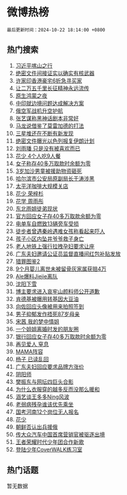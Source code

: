 # 微博热榜

`最后更新时间：2024-10-22 18:14:00 +0800`

## 热门搜索

1. [习近平喀山之行](https://m.weibo.cn/search?containerid=100103type%3D1%26t%3D10%26q%3D%23%E4%B9%A0%E8%BF%91%E5%B9%B3%E5%96%80%E5%B1%B1%E4%B9%8B%E8%A1%8C%23&stream_entry_id=51&isnewpage=1&extparam=seat%3D1%26filter_type%3Drealtimehot%26stream_entry_id%3D51%26c_type%3D51%26dgr%3D0%26pos%3D0%26q%3D%2523%25E4%25B9%25A0%25E8%25BF%2591%25E5%25B9%25B3%25E5%2596%2580%25E5%25B1%25B1%25E4%25B9%258B%25E8%25A1%258C%2523%26cate%3D10103%26display_time%3D1729592039%26pre_seqid%3D17295920390520264349151)
1. [绝密文件间接证实以确实有核武器](https://m.weibo.cn/search?containerid=100103type%3D1%26t%3D10%26q%3D%23%E7%BB%9D%E5%AF%86%E6%96%87%E4%BB%B6%E9%97%B4%E6%8E%A5%E8%AF%81%E5%AE%9E%E4%BB%A5%E7%A1%AE%E5%AE%9E%E6%9C%89%E6%A0%B8%E6%AD%A6%E5%99%A8%23&stream_entry_id=31&isnewpage=1&extparam=seat%3D1%26stream_entry_id%3D31%26q%3D%2523%25E7%25BB%259D%25E5%25AF%2586%25E6%2596%2587%25E4%25BB%25B6%25E9%2597%25B4%25E6%258E%25A5%25E8%25AF%2581%25E5%25AE%259E%25E4%25BB%25A5%25E7%25A1%25AE%25E5%25AE%259E%25E6%259C%2589%25E6%25A0%25B8%25E6%25AD%25A6%25E5%2599%25A8%2523%26dgr%3D0%26filter_type%3Drealtimehot%26band_rank%3D1%26c_type%3D31%26pos%3D0%26flag%3D2%26cate%3D5001%26lcate%3D5001%26realpos%3D1%26display_time%3D1729592039%26pre_seqid%3D17295920390520264349151)
1. [许家印香港豪宅6折急寻买家](https://m.weibo.cn/search?containerid=100103type%3D1%26t%3D10%26q%3D%23%E8%AE%B8%E5%AE%B6%E5%8D%B0%E9%A6%99%E6%B8%AF%E8%B1%AA%E5%AE%856%E6%8A%98%E6%80%A5%E5%AF%BB%E4%B9%B0%E5%AE%B6%23&stream_entry_id=31&isnewpage=1&extparam=seat%3D1%26stream_entry_id%3D31%26q%3D%2523%25E8%25AE%25B8%25E5%25AE%25B6%25E5%258D%25B0%25E9%25A6%2599%25E6%25B8%25AF%25E8%25B1%25AA%25E5%25AE%25856%25E6%258A%2598%25E6%2580%25A5%25E5%25AF%25BB%25E4%25B9%25B0%25E5%25AE%25B6%2523%26dgr%3D0%26filter_type%3Drealtimehot%26band_rank%3D2%26c_type%3D31%26pos%3D1%26flag%3D1%26cate%3D5001%26lcate%3D5001%26realpos%3D2%26display_time%3D1729592039%26pre_seqid%3D17295920390520264349151)
1. [让二万五千里长征精神永远流传](https://m.weibo.cn/search?containerid=100103type%3D1%26t%3D10%26q%3D%23%E8%AE%A9%E4%BA%8C%E4%B8%87%E4%BA%94%E5%8D%83%E9%87%8C%E9%95%BF%E5%BE%81%E7%B2%BE%E7%A5%9E%E6%B0%B8%E8%BF%9C%E6%B5%81%E4%BC%A0%23&stream_entry_id=31&isnewpage=1&extparam=seat%3D1%26stream_entry_id%3D31%26q%3D%2523%25E8%25AE%25A9%25E4%25BA%258C%25E4%25B8%2587%25E4%25BA%2594%25E5%258D%2583%25E9%2587%258C%25E9%2595%25BF%25E5%25BE%2581%25E7%25B2%25BE%25E7%25A5%259E%25E6%25B0%25B8%25E8%25BF%259C%25E6%25B5%2581%25E4%25BC%25A0%2523%26dgr%3D0%26filter_type%3Drealtimehot%26band_rank%3D3%26c_type%3D31%26pos%3D2%26flag%3D0%26cate%3D5001%26lcate%3D5001%26realpos%3D3%26display_time%3D1729592039%26pre_seqid%3D17295920390520264349151)
1. [原生鸿蒙之夜](https://m.weibo.cn/search?containerid=100103type%3D1%26t%3D10%26q%3D%23%E5%8E%9F%E7%94%9F%E9%B8%BF%E8%92%99%E4%B9%8B%E5%A4%9C%23&stream_entry_id=31&isnewpage=1&extparam=seat%3D1%26topic_ad%3D1%26q%3D%2523%25E5%258E%259F%25E7%2594%259F%25E9%25B8%25BF%25E8%2592%2599%25E4%25B9%258B%25E5%25A4%259C%2523%26dgr%3D0%26is_ad_pos%3D1%26filter_type%3Drealtimehot%26lcate%3D5001%26c_type%3D31%26stream_entry_id%3D31%26cate%3D5001%26pos%3D3%26band_rank%3D4%26adid%3D259900%26display_time%3D1729592039%26pre_seqid%3D17295920390520264349151)
1. [中印就边境问题达成解决方案](https://m.weibo.cn/search?containerid=100103type%3D1%26t%3D10%26q%3D%23%E4%B8%AD%E5%8D%B0%E5%B0%B1%E8%BE%B9%E5%A2%83%E9%97%AE%E9%A2%98%E8%BE%BE%E6%88%90%E8%A7%A3%E5%86%B3%E6%96%B9%E6%A1%88%23&stream_entry_id=31&isnewpage=1&extparam=seat%3D1%26stream_entry_id%3D31%26q%3D%2523%25E4%25B8%25AD%25E5%258D%25B0%25E5%25B0%25B1%25E8%25BE%25B9%25E5%25A2%2583%25E9%2597%25AE%25E9%25A2%2598%25E8%25BE%25BE%25E6%2588%2590%25E8%25A7%25A3%25E5%2586%25B3%25E6%2596%25B9%25E6%25A1%2588%2523%26dgr%3D0%26filter_type%3Drealtimehot%26band_rank%3D4%26c_type%3D31%26pos%3D4%26flag%3D0%26cate%3D5001%26lcate%3D5001%26realpos%3D4%26display_time%3D1729592039%26pre_seqid%3D17295920390520264349151)
1. [俄空军战机升空护航](https://m.weibo.cn/search?containerid=100103type%3D1%26t%3D10%26q%3D%23%E4%BF%84%E7%A9%BA%E5%86%9B%E6%88%98%E6%9C%BA%E5%8D%87%E7%A9%BA%E6%8A%A4%E8%88%AA%23&stream_entry_id=31&isnewpage=1&extparam=seat%3D1%26stream_entry_id%3D31%26q%3D%2523%25E4%25BF%2584%25E7%25A9%25BA%25E5%2586%259B%25E6%2588%2598%25E6%259C%25BA%25E5%258D%2587%25E7%25A9%25BA%25E6%258A%25A4%25E8%2588%25AA%2523%26dgr%3D0%26filter_type%3Drealtimehot%26band_rank%3D5%26c_type%3D31%26pos%3D5%26flag%3D1%26cate%3D5001%26lcate%3D5001%26realpos%3D5%26display_time%3D1729592039%26pre_seqid%3D17295920390520264349151)
1. [张艺谋称黑神话剧本非常好](https://m.weibo.cn/search?containerid=100103type%3D1%26t%3D10%26q%3D%23%E5%BC%A0%E8%89%BA%E8%B0%8B%E7%A7%B0%E9%BB%91%E7%A5%9E%E8%AF%9D%E5%89%A7%E6%9C%AC%E9%9D%9E%E5%B8%B8%E5%A5%BD%23&stream_entry_id=31&isnewpage=1&extparam=seat%3D1%26stream_entry_id%3D31%26q%3D%2523%25E5%25BC%25A0%25E8%2589%25BA%25E8%25B0%258B%25E7%25A7%25B0%25E9%25BB%2591%25E7%25A5%259E%25E8%25AF%259D%25E5%2589%25A7%25E6%259C%25AC%25E9%259D%259E%25E5%25B8%25B8%25E5%25A5%25BD%2523%26dgr%3D0%26filter_type%3Drealtimehot%26band_rank%3D6%26c_type%3D31%26pos%3D6%26flag%3D1%26cate%3D5001%26lcate%3D5001%26realpos%3D6%26display_time%3D1729592039%26pre_seqid%3D17295920390520264349151)
1. [马龙说借鉴了莫雷加德的打法](https://m.weibo.cn/search?containerid=100103type%3D1%26t%3D10%26q%3D%23%E9%A9%AC%E9%BE%99%E8%AF%B4%E5%80%9F%E9%89%B4%E4%BA%86%E8%8E%AB%E9%9B%B7%E5%8A%A0%E5%BE%B7%E7%9A%84%E6%89%93%E6%B3%95%23&stream_entry_id=31&isnewpage=1&extparam=seat%3D1%26stream_entry_id%3D31%26q%3D%2523%25E9%25A9%25AC%25E9%25BE%2599%25E8%25AF%25B4%25E5%2580%259F%25E9%2589%25B4%25E4%25BA%2586%25E8%258E%25AB%25E9%259B%25B7%25E5%258A%25A0%25E5%25BE%25B7%25E7%259A%2584%25E6%2589%2593%25E6%25B3%2595%2523%26dgr%3D0%26filter_type%3Drealtimehot%26band_rank%3D7%26c_type%3D31%26pos%3D7%26flag%3D1%26cate%3D5001%26lcate%3D5001%26realpos%3D7%26display_time%3D1729592039%26pre_seqid%3D17295920390520264349151)
1. [三星堆还在不断有新发现](https://m.weibo.cn/search?containerid=100103type%3D1%26t%3D10%26q%3D%23%E4%B8%89%E6%98%9F%E5%A0%86%E8%BF%98%E5%9C%A8%E4%B8%8D%E6%96%AD%E6%9C%89%E6%96%B0%E5%8F%91%E7%8E%B0%23&stream_entry_id=31&isnewpage=1&extparam=seat%3D1%26stream_entry_id%3D31%26q%3D%2523%25E4%25B8%2589%25E6%2598%259F%25E5%25A0%2586%25E8%25BF%2598%25E5%259C%25A8%25E4%25B8%258D%25E6%2596%25AD%25E6%259C%2589%25E6%2596%25B0%25E5%258F%2591%25E7%258E%25B0%2523%26dgr%3D0%26filter_type%3Drealtimehot%26band_rank%3D8%26c_type%3D31%26pos%3D8%26flag%3D0%26cate%3D5001%26lcate%3D5001%26realpos%3D8%26display_time%3D1729592039%26pre_seqid%3D17295920390520264349151)
1. [绝密文件曝光以色列报复伊朗计划](https://m.weibo.cn/search?containerid=100103type%3D1%26t%3D10%26q%3D%23%E7%BB%9D%E5%AF%86%E6%96%87%E4%BB%B6%E6%9B%9D%E5%85%89%E4%BB%A5%E8%89%B2%E5%88%97%E6%8A%A5%E5%A4%8D%E4%BC%8A%E6%9C%97%E8%AE%A1%E5%88%92%23&stream_entry_id=31&isnewpage=1&extparam=seat%3D1%26stream_entry_id%3D31%26q%3D%2523%25E7%25BB%259D%25E5%25AF%2586%25E6%2596%2587%25E4%25BB%25B6%25E6%259B%259D%25E5%2585%2589%25E4%25BB%25A5%25E8%2589%25B2%25E5%2588%2597%25E6%258A%25A5%25E5%25A4%258D%25E4%25BC%258A%25E6%259C%2597%25E8%25AE%25A1%25E5%2588%2592%2523%26dgr%3D0%26filter_type%3Drealtimehot%26band_rank%3D9%26c_type%3D31%26pos%3D9%26flag%3D1%26cate%3D5001%26lcate%3D5001%26realpos%3D9%26display_time%3D1729592039%26pre_seqid%3D17295920390520264349151)
1. [刘雨璠 只是没有被喜欢而已](https://m.weibo.cn/search?containerid=100103type%3D1%26t%3D10%26q%3D%E5%88%98%E9%9B%A8%E7%92%A0+%E5%8F%AA%E6%98%AF%E6%B2%A1%E6%9C%89%E8%A2%AB%E5%96%9C%E6%AC%A2%E8%80%8C%E5%B7%B2&stream_entry_id=31&isnewpage=1&extparam=seat%3D1%26stream_entry_id%3D31%26q%3D%25E5%2588%2598%25E9%259B%25A8%25E7%2592%25A0%2520%25E5%258F%25AA%25E6%2598%25AF%25E6%25B2%25A1%25E6%259C%2589%25E8%25A2%25AB%25E5%2596%259C%25E6%25AC%25A2%25E8%2580%258C%25E5%25B7%25B2%26dgr%3D0%26filter_type%3Drealtimehot%26band_rank%3D10%26c_type%3D31%26pos%3D10%26flag%3D0%26cate%3D5001%26lcate%3D5001%26realpos%3D10%26display_time%3D1729592039%26pre_seqid%3D17295920390520264349151)
1. [花少 4个人吃9人餐](https://m.weibo.cn/search?containerid=100103type%3D1%26t%3D10%26q%3D%E8%8A%B1%E5%B0%91+4%E4%B8%AA%E4%BA%BA%E5%90%839%E4%BA%BA%E9%A4%90&stream_entry_id=31&isnewpage=1&extparam=seat%3D1%26stream_entry_id%3D31%26q%3D%25E8%258A%25B1%25E5%25B0%2591%25204%25E4%25B8%25AA%25E4%25BA%25BA%25E5%2590%25839%25E4%25BA%25BA%25E9%25A4%2590%26dgr%3D0%26filter_type%3Drealtimehot%26band_rank%3D11%26c_type%3D31%26pos%3D11%26flag%3D1%26cate%3D5001%26lcate%3D5001%26realpos%3D11%26display_time%3D1729592039%26pre_seqid%3D17295920390520264349151)
1. [女子称存40多万取款时余额为零](https://m.weibo.cn/search?containerid=100103type%3D1%26t%3D10%26q%3D%23%E5%A5%B3%E5%AD%90%E7%A7%B0%E5%AD%9840%E5%A4%9A%E4%B8%87%E5%8F%96%E6%AC%BE%E6%97%B6%E4%BD%99%E9%A2%9D%E4%B8%BA%E9%9B%B6%23&stream_entry_id=31&isnewpage=1&extparam=seat%3D1%26stream_entry_id%3D31%26q%3D%2523%25E5%25A5%25B3%25E5%25AD%2590%25E7%25A7%25B0%25E5%25AD%259840%25E5%25A4%259A%25E4%25B8%2587%25E5%258F%2596%25E6%25AC%25BE%25E6%2597%25B6%25E4%25BD%2599%25E9%25A2%259D%25E4%25B8%25BA%25E9%259B%25B6%2523%26dgr%3D0%26filter_type%3Drealtimehot%26band_rank%3D12%26c_type%3D31%26pos%3D12%26flag%3D2%26cate%3D5001%26lcate%3D5001%26realpos%3D12%26display_time%3D1729592039%26pre_seqid%3D17295920390520264349151)
1. [3岁加沙男童被援助物资砸死](https://m.weibo.cn/search?containerid=100103type%3D1%26t%3D10%26q%3D%233%E5%B2%81%E5%8A%A0%E6%B2%99%E7%94%B7%E7%AB%A5%E8%A2%AB%E6%8F%B4%E5%8A%A9%E7%89%A9%E8%B5%84%E7%A0%B8%E6%AD%BB%23&stream_entry_id=31&isnewpage=1&extparam=seat%3D1%26stream_entry_id%3D31%26q%3D%25233%25E5%25B2%2581%25E5%258A%25A0%25E6%25B2%2599%25E7%2594%25B7%25E7%25AB%25A5%25E8%25A2%25AB%25E6%258F%25B4%25E5%258A%25A9%25E7%2589%25A9%25E8%25B5%2584%25E7%25A0%25B8%25E6%25AD%25BB%2523%26dgr%3D0%26filter_type%3Drealtimehot%26band_rank%3D13%26c_type%3D31%26pos%3D13%26flag%3D1%26cate%3D5001%26lcate%3D5001%26realpos%3D13%26display_time%3D1729592039%26pre_seqid%3D17295920390520264349151)
1. [哈尔滨市公安局原副局长于涛涉黑](https://m.weibo.cn/search?containerid=100103type%3D1%26t%3D10%26q%3D%23%E5%93%88%E5%B0%94%E6%BB%A8%E5%B8%82%E5%85%AC%E5%AE%89%E5%B1%80%E5%8E%9F%E5%89%AF%E5%B1%80%E9%95%BF%E4%BA%8E%E6%B6%9B%E6%B6%89%E9%BB%91%23&stream_entry_id=31&isnewpage=1&extparam=seat%3D1%26stream_entry_id%3D31%26q%3D%2523%25E5%2593%2588%25E5%25B0%2594%25E6%25BB%25A8%25E5%25B8%2582%25E5%2585%25AC%25E5%25AE%2589%25E5%25B1%2580%25E5%258E%259F%25E5%2589%25AF%25E5%25B1%2580%25E9%2595%25BF%25E4%25BA%258E%25E6%25B6%259B%25E6%25B6%2589%25E9%25BB%2591%2523%26dgr%3D0%26filter_type%3Drealtimehot%26band_rank%3D14%26c_type%3D31%26pos%3D14%26flag%3D1%26cate%3D5001%26lcate%3D5001%26realpos%3D14%26display_time%3D1729592039%26pre_seqid%3D17295920390520264349151)
1. [太平洋咖啡大规模关店](https://m.weibo.cn/search?containerid=100103type%3D1%26t%3D10%26q%3D%23%E5%A4%AA%E5%B9%B3%E6%B4%8B%E5%92%96%E5%95%A1%E5%A4%A7%E8%A7%84%E6%A8%A1%E5%85%B3%E5%BA%97%23&stream_entry_id=31&isnewpage=1&extparam=seat%3D1%26stream_entry_id%3D31%26q%3D%2523%25E5%25A4%25AA%25E5%25B9%25B3%25E6%25B4%258B%25E5%2592%2596%25E5%2595%25A1%25E5%25A4%25A7%25E8%25A7%2584%25E6%25A8%25A1%25E5%2585%25B3%25E5%25BA%2597%2523%26dgr%3D0%26filter_type%3Drealtimehot%26band_rank%3D15%26c_type%3D31%26pos%3D15%26flag%3D1%26cate%3D5001%26lcate%3D5001%26realpos%3D15%26display_time%3D1729592039%26pre_seqid%3D17295920390520264349151)
1. [花少 荣梓杉](https://m.weibo.cn/search?containerid=100103type%3D1%26t%3D10%26q%3D%E8%8A%B1%E5%B0%91+%E8%8D%A3%E6%A2%93%E6%9D%89&stream_entry_id=31&isnewpage=1&extparam=seat%3D1%26stream_entry_id%3D31%26q%3D%25E8%258A%25B1%25E5%25B0%2591%2520%25E8%258D%25A3%25E6%25A2%2593%25E6%259D%2589%26dgr%3D0%26filter_type%3Drealtimehot%26band_rank%3D16%26c_type%3D31%26pos%3D16%26flag%3D1%26cate%3D5001%26lcate%3D5001%26realpos%3D16%26display_time%3D1729592039%26pre_seqid%3D17295920390520264349151)
1. [花学 周雨彤](https://m.weibo.cn/search?containerid=100103type%3D1%26t%3D10%26q%3D%E8%8A%B1%E5%AD%A6+%E5%91%A8%E9%9B%A8%E5%BD%A4&stream_entry_id=31&isnewpage=1&extparam=seat%3D1%26stream_entry_id%3D31%26q%3D%25E8%258A%25B1%25E5%25AD%25A6%2520%25E5%2591%25A8%25E9%259B%25A8%25E5%25BD%25A4%26dgr%3D0%26filter_type%3Drealtimehot%26band_rank%3D17%26c_type%3D31%26pos%3D17%26flag%3D2%26cate%3D5001%26lcate%3D5001%26realpos%3D17%26display_time%3D1729592039%26pre_seqid%3D17295920390520264349151)
1. [东北雨姐徒弟现状](https://m.weibo.cn/search?containerid=100103type%3D1%26t%3D10%26q%3D%23%E4%B8%9C%E5%8C%97%E9%9B%A8%E5%A7%90%E5%BE%92%E5%BC%9F%E7%8E%B0%E7%8A%B6%23&stream_entry_id=31&isnewpage=1&extparam=seat%3D1%26stream_entry_id%3D31%26q%3D%2523%25E4%25B8%259C%25E5%258C%2597%25E9%259B%25A8%25E5%25A7%2590%25E5%25BE%2592%25E5%25BC%259F%25E7%258E%25B0%25E7%258A%25B6%2523%26dgr%3D0%26filter_type%3Drealtimehot%26band_rank%3D18%26c_type%3D31%26pos%3D18%26flag%3D1%26cate%3D5001%26lcate%3D5001%26realpos%3D18%26display_time%3D1729592039%26pre_seqid%3D17295920390520264349151)
1. [官方回应女子存40多万取款余额为零](https://m.weibo.cn/search?containerid=100103type%3D1%26t%3D10%26q%3D%23%E5%AE%98%E6%96%B9%E5%9B%9E%E5%BA%94%E5%A5%B3%E5%AD%90%E5%AD%9840%E5%A4%9A%E4%B8%87%E5%8F%96%E6%AC%BE%E4%BD%99%E9%A2%9D%E4%B8%BA%E9%9B%B6%23&stream_entry_id=31&isnewpage=1&extparam=seat%3D1%26stream_entry_id%3D31%26q%3D%2523%25E5%25AE%2598%25E6%2596%25B9%25E5%259B%259E%25E5%25BA%2594%25E5%25A5%25B3%25E5%25AD%2590%25E5%25AD%259840%25E5%25A4%259A%25E4%25B8%2587%25E5%258F%2596%25E6%25AC%25BE%25E4%25BD%2599%25E9%25A2%259D%25E4%25B8%25BA%25E9%259B%25B6%2523%26dgr%3D0%26filter_type%3Drealtimehot%26band_rank%3D19%26c_type%3D31%26pos%3D19%26flag%3D1%26cate%3D5001%26lcate%3D5001%26realpos%3D19%26display_time%3D1729592039%26pre_seqid%3D17295920390520264349151)
1. [电单车自燃致13辆旁车受损](https://m.weibo.cn/search?containerid=100103type%3D1%26t%3D10%26q%3D%23%E7%94%B5%E5%8D%95%E8%BD%A6%E8%87%AA%E7%87%83%E8%87%B413%E8%BE%86%E6%97%81%E8%BD%A6%E5%8F%97%E6%8D%9F%23&stream_entry_id=31&isnewpage=1&extparam=seat%3D1%26stream_entry_id%3D31%26q%3D%2523%25E7%2594%25B5%25E5%258D%2595%25E8%25BD%25A6%25E8%2587%25AA%25E7%2587%2583%25E8%2587%25B413%25E8%25BE%2586%25E6%2597%2581%25E8%25BD%25A6%25E5%258F%2597%25E6%258D%259F%2523%26dgr%3D0%26filter_type%3Drealtimehot%26band_rank%3D20%26c_type%3D31%26pos%3D20%26flag%3D1%26cate%3D5001%26lcate%3D5001%26realpos%3D20%26display_time%3D1729592039%26pre_seqid%3D17295920390520264349151)
1. [徒步者曾遇秦岭遇难女孩称看起来吓人](https://m.weibo.cn/search?containerid=100103type%3D1%26t%3D10%26q%3D%23%E5%BE%92%E6%AD%A5%E8%80%85%E6%9B%BE%E9%81%87%E7%A7%A6%E5%B2%AD%E9%81%87%E9%9A%BE%E5%A5%B3%E5%AD%A9%E7%A7%B0%E7%9C%8B%E8%B5%B7%E6%9D%A5%E5%90%93%E4%BA%BA%23&stream_entry_id=31&isnewpage=1&extparam=seat%3D1%26stream_entry_id%3D31%26q%3D%2523%25E5%25BE%2592%25E6%25AD%25A5%25E8%2580%2585%25E6%259B%25BE%25E9%2581%2587%25E7%25A7%25A6%25E5%25B2%25AD%25E9%2581%2587%25E9%259A%25BE%25E5%25A5%25B3%25E5%25AD%25A9%25E7%25A7%25B0%25E7%259C%258B%25E8%25B5%25B7%25E6%259D%25A5%25E5%2590%2593%25E4%25BA%25BA%2523%26dgr%3D0%26filter_type%3Drealtimehot%26band_rank%3D21%26c_type%3D31%26pos%3D21%26flag%3D0%26cate%3D5001%26lcate%3D5001%26realpos%3D21%26display_time%3D1729592039%26pre_seqid%3D17295920390520264349151)
1. [孩子小区内坠井爷爷救子身亡](https://m.weibo.cn/search?containerid=100103type%3D1%26t%3D10%26q%3D%23%E5%AD%A9%E5%AD%90%E5%B0%8F%E5%8C%BA%E5%86%85%E5%9D%A0%E4%BA%95%E7%88%B7%E7%88%B7%E6%95%91%E5%AD%90%E8%BA%AB%E4%BA%A1%23&stream_entry_id=31&isnewpage=1&extparam=seat%3D1%26stream_entry_id%3D31%26q%3D%2523%25E5%25AD%25A9%25E5%25AD%2590%25E5%25B0%258F%25E5%258C%25BA%25E5%2586%2585%25E5%259D%25A0%25E4%25BA%2595%25E7%2588%25B7%25E7%2588%25B7%25E6%2595%2591%25E5%25AD%2590%25E8%25BA%25AB%25E4%25BA%25A1%2523%26dgr%3D0%26filter_type%3Drealtimehot%26band_rank%3D22%26c_type%3D31%26pos%3D22%26flag%3D1%26cate%3D5001%26lcate%3D5001%26realpos%3D22%26display_time%3D1729592039%26pre_seqid%3D17295920390520264349151)
1. [老人地铁上强行拉拽孕妇要求让座](https://m.weibo.cn/search?containerid=100103type%3D1%26t%3D10%26q%3D%23%E8%80%81%E4%BA%BA%E5%9C%B0%E9%93%81%E4%B8%8A%E5%BC%BA%E8%A1%8C%E6%8B%89%E6%8B%BD%E5%AD%95%E5%A6%87%E8%A6%81%E6%B1%82%E8%AE%A9%E5%BA%A7%23&stream_entry_id=31&isnewpage=1&extparam=seat%3D1%26stream_entry_id%3D31%26q%3D%2523%25E8%2580%2581%25E4%25BA%25BA%25E5%259C%25B0%25E9%2593%2581%25E4%25B8%258A%25E5%25BC%25BA%25E8%25A1%258C%25E6%258B%2589%25E6%258B%25BD%25E5%25AD%2595%25E5%25A6%2587%25E8%25A6%2581%25E6%25B1%2582%25E8%25AE%25A9%25E5%25BA%25A7%2523%26dgr%3D0%26filter_type%3Drealtimehot%26band_rank%3D23%26c_type%3D31%26pos%3D23%26flag%3D0%26cate%3D5001%26lcate%3D5001%26realpos%3D23%26display_time%3D1729592039%26pre_seqid%3D17295920390520264349151)
1. [广东夫妇邀请公证员监督直播间红包补贴发放](https://m.weibo.cn/search?containerid=100103type%3D1%26t%3D10%26q%3D%23%E5%B9%BF%E4%B8%9C%E5%A4%AB%E5%A6%87%E9%82%80%E8%AF%B7%E5%85%AC%E8%AF%81%E5%91%98%E7%9B%91%E7%9D%A3%E7%9B%B4%E6%92%AD%E9%97%B4%E7%BA%A2%E5%8C%85%E8%A1%A5%E8%B4%B4%E5%8F%91%E6%94%BE%23&stream_entry_id=31&isnewpage=1&extparam=seat%3D1%26stream_entry_id%3D31%26q%3D%2523%25E5%25B9%25BF%25E4%25B8%259C%25E5%25A4%25AB%25E5%25A6%2587%25E9%2582%2580%25E8%25AF%25B7%25E5%2585%25AC%25E8%25AF%2581%25E5%2591%2598%25E7%259B%2591%25E7%259D%25A3%25E7%259B%25B4%25E6%2592%25AD%25E9%2597%25B4%25E7%25BA%25A2%25E5%258C%2585%25E8%25A1%25A5%25E8%25B4%25B4%25E5%258F%2591%25E6%2594%25BE%2523%26dgr%3D0%26filter_type%3Drealtimehot%26band_rank%3D24%26c_type%3D31%26pos%3D24%26flag%3D1%26cate%3D5001%26lcate%3D5001%26realpos%3D24%26display_time%3D1729592039%26pre_seqid%3D17295920390520264349151)
1. [猎罪图鉴2](https://m.weibo.cn/search?containerid=100103type%3D1%26t%3D10%26q%3D%E7%8C%8E%E7%BD%AA%E5%9B%BE%E9%89%B42&stream_entry_id=31&isnewpage=1&extparam=seat%3D1%26stream_entry_id%3D31%26q%3D%25E7%258C%258E%25E7%25BD%25AA%25E5%259B%25BE%25E9%2589%25B42%26dgr%3D0%26filter_type%3Drealtimehot%26band_rank%3D25%26c_type%3D31%26pos%3D25%26flag%3D1%26cate%3D5001%26lcate%3D5001%26realpos%3D25%26display_time%3D1729592039%26pre_seqid%3D17295920390520264349151)
1. [9个月婴儿离世未被留骨灰家属获赔4万](https://m.weibo.cn/search?containerid=100103type%3D1%26t%3D10%26q%3D%239%E4%B8%AA%E6%9C%88%E5%A9%B4%E5%84%BF%E7%A6%BB%E4%B8%96%E6%9C%AA%E8%A2%AB%E7%95%99%E9%AA%A8%E7%81%B0%E5%AE%B6%E5%B1%9E%E8%8E%B7%E8%B5%944%E4%B8%87%23&stream_entry_id=31&isnewpage=1&extparam=seat%3D1%26stream_entry_id%3D31%26q%3D%25239%25E4%25B8%25AA%25E6%259C%2588%25E5%25A9%25B4%25E5%2584%25BF%25E7%25A6%25BB%25E4%25B8%2596%25E6%259C%25AA%25E8%25A2%25AB%25E7%2595%2599%25E9%25AA%25A8%25E7%2581%25B0%25E5%25AE%25B6%25E5%25B1%259E%25E8%258E%25B7%25E8%25B5%25944%25E4%25B8%2587%2523%26dgr%3D0%26filter_type%3Drealtimehot%26band_rank%3D26%26c_type%3D31%26pos%3D26%26flag%3D0%26cate%3D5001%26lcate%3D5001%26realpos%3D26%26display_time%3D1729592039%26pre_seqid%3D17295920390520264349151)
1. [Ale爆料Jiejie离队](https://m.weibo.cn/search?containerid=100103type%3D1%26t%3D10%26q%3D%23Ale%E7%88%86%E6%96%99Jiejie%E7%A6%BB%E9%98%9F%23&stream_entry_id=31&isnewpage=1&extparam=seat%3D1%26stream_entry_id%3D31%26q%3D%2523Ale%25E7%2588%2586%25E6%2596%2599Jiejie%25E7%25A6%25BB%25E9%2598%259F%2523%26dgr%3D0%26filter_type%3Drealtimehot%26band_rank%3D27%26c_type%3D31%26pos%3D27%26flag%3D1%26cate%3D5001%26lcate%3D5001%26realpos%3D27%26display_time%3D1729592039%26pre_seqid%3D17295920390520264349151)
1. [沈阳下雪](https://m.weibo.cn/search?containerid=100103type%3D1%26t%3D10%26q%3D%E6%B2%88%E9%98%B3%E4%B8%8B%E9%9B%AA&stream_entry_id=31&isnewpage=1&extparam=seat%3D1%26stream_entry_id%3D31%26q%3D%25E6%25B2%2588%25E9%2598%25B3%25E4%25B8%258B%25E9%259B%25AA%26dgr%3D0%26filter_type%3Drealtimehot%26band_rank%3D28%26c_type%3D31%26pos%3D28%26flag%3D1%26cate%3D5001%26lcate%3D5001%26realpos%3D28%26display_time%3D1729592039%26pre_seqid%3D17295920390520264349151)
1. [博主要求进入哀牢山颜料师公开道歉](https://m.weibo.cn/search?containerid=100103type%3D1%26t%3D10%26q%3D%23%E5%8D%9A%E4%B8%BB%E8%A6%81%E6%B1%82%E8%BF%9B%E5%85%A5%E5%93%80%E7%89%A2%E5%B1%B1%E9%A2%9C%E6%96%99%E5%B8%88%E5%85%AC%E5%BC%80%E9%81%93%E6%AD%89%23&stream_entry_id=31&isnewpage=1&extparam=seat%3D1%26stream_entry_id%3D31%26q%3D%2523%25E5%258D%259A%25E4%25B8%25BB%25E8%25A6%2581%25E6%25B1%2582%25E8%25BF%259B%25E5%2585%25A5%25E5%2593%2580%25E7%2589%25A2%25E5%25B1%25B1%25E9%25A2%259C%25E6%2596%2599%25E5%25B8%2588%25E5%2585%25AC%25E5%25BC%2580%25E9%2581%2593%25E6%25AD%2589%2523%26dgr%3D0%26filter_type%3Drealtimehot%26band_rank%3D29%26c_type%3D31%26pos%3D29%26flag%3D1%26cate%3D5001%26lcate%3D5001%26realpos%3D29%26display_time%3D1729592039%26pre_seqid%3D17295920390520264349151)
1. [肯德基被曝用转基因大豆油](https://m.weibo.cn/search?containerid=100103type%3D1%26t%3D10%26q%3D%23%E8%82%AF%E5%BE%B7%E5%9F%BA%E8%A2%AB%E6%9B%9D%E7%94%A8%E8%BD%AC%E5%9F%BA%E5%9B%A0%E5%A4%A7%E8%B1%86%E6%B2%B9%23&stream_entry_id=31&isnewpage=1&extparam=seat%3D1%26stream_entry_id%3D31%26q%3D%2523%25E8%2582%25AF%25E5%25BE%25B7%25E5%259F%25BA%25E8%25A2%25AB%25E6%259B%259D%25E7%2594%25A8%25E8%25BD%25AC%25E5%259F%25BA%25E5%259B%25A0%25E5%25A4%25A7%25E8%25B1%2586%25E6%25B2%25B9%2523%26dgr%3D0%26filter_type%3Drealtimehot%26band_rank%3D30%26c_type%3D31%26pos%3D30%26flag%3D0%26cate%3D5001%26lcate%3D5001%26realpos%3D30%26display_time%3D1729592039%26pre_seqid%3D17295920390520264349151)
1. [向佐回应头像被用来拍照签到](https://m.weibo.cn/search?containerid=100103type%3D1%26t%3D10%26q%3D%23%E5%90%91%E4%BD%90%E5%9B%9E%E5%BA%94%E5%A4%B4%E5%83%8F%E8%A2%AB%E7%94%A8%E6%9D%A5%E6%8B%8D%E7%85%A7%E7%AD%BE%E5%88%B0%23&stream_entry_id=31&isnewpage=1&extparam=seat%3D1%26stream_entry_id%3D31%26q%3D%2523%25E5%2590%2591%25E4%25BD%2590%25E5%259B%259E%25E5%25BA%2594%25E5%25A4%25B4%25E5%2583%258F%25E8%25A2%25AB%25E7%2594%25A8%25E6%259D%25A5%25E6%258B%258D%25E7%2585%25A7%25E7%25AD%25BE%25E5%2588%25B0%2523%26dgr%3D0%26filter_type%3Drealtimehot%26band_rank%3D31%26c_type%3D31%26pos%3D31%26flag%3D0%26cate%3D5001%26lcate%3D5001%26realpos%3D31%26display_time%3D1729592039%26pre_seqid%3D17295920390520264349151)
1. [男子抑郁发作捂死87岁母亲](https://m.weibo.cn/search?containerid=100103type%3D1%26t%3D10%26q%3D%23%E7%94%B7%E5%AD%90%E6%8A%91%E9%83%81%E5%8F%91%E4%BD%9C%E6%8D%82%E6%AD%BB87%E5%B2%81%E6%AF%8D%E4%BA%B2%23&stream_entry_id=31&isnewpage=1&extparam=seat%3D1%26stream_entry_id%3D31%26q%3D%2523%25E7%2594%25B7%25E5%25AD%2590%25E6%258A%2591%25E9%2583%2581%25E5%258F%2591%25E4%25BD%259C%25E6%258D%2582%25E6%25AD%25BB87%25E5%25B2%2581%25E6%25AF%258D%25E4%25BA%25B2%2523%26dgr%3D0%26filter_type%3Drealtimehot%26band_rank%3D32%26c_type%3D31%26pos%3D32%26flag%3D0%26cate%3D5001%26lcate%3D5001%26realpos%3D32%26display_time%3D1729592039%26pre_seqid%3D17295920390520264349151)
1. [宋茜 我的梦中情姐](https://m.weibo.cn/search?containerid=100103type%3D1%26t%3D10%26q%3D%E5%AE%8B%E8%8C%9C+%E6%88%91%E7%9A%84%E6%A2%A6%E4%B8%AD%E6%83%85%E5%A7%90&stream_entry_id=31&isnewpage=1&extparam=seat%3D1%26stream_entry_id%3D31%26q%3D%25E5%25AE%258B%25E8%258C%259C%2520%25E6%2588%2591%25E7%259A%2584%25E6%25A2%25A6%25E4%25B8%25AD%25E6%2583%2585%25E5%25A7%2590%26dgr%3D0%26filter_type%3Drealtimehot%26band_rank%3D33%26c_type%3D31%26pos%3D33%26flag%3D1%26cate%3D5001%26lcate%3D5001%26realpos%3D33%26display_time%3D1729592039%26pre_seqid%3D17295920390520264349151)
1. [一个姐姐离婚时发的朋友圈](https://m.weibo.cn/search?containerid=100103type%3D1%26t%3D10%26q%3D%E4%B8%80%E4%B8%AA%E5%A7%90%E5%A7%90%E7%A6%BB%E5%A9%9A%E6%97%B6%E5%8F%91%E7%9A%84%E6%9C%8B%E5%8F%8B%E5%9C%88&stream_entry_id=31&isnewpage=1&extparam=seat%3D1%26stream_entry_id%3D31%26q%3D%25E4%25B8%2580%25E4%25B8%25AA%25E5%25A7%2590%25E5%25A7%2590%25E7%25A6%25BB%25E5%25A9%259A%25E6%2597%25B6%25E5%258F%2591%25E7%259A%2584%25E6%259C%258B%25E5%258F%258B%25E5%259C%2588%26dgr%3D0%26filter_type%3Drealtimehot%26band_rank%3D34%26c_type%3D31%26pos%3D34%26flag%3D0%26cate%3D5001%26lcate%3D5001%26realpos%3D34%26display_time%3D1729592039%26pre_seqid%3D17295920390520264349151)
1. [银行回应女子存40多万取款时余额为零](https://m.weibo.cn/search?containerid=100103type%3D1%26t%3D10%26q%3D%23%E9%93%B6%E8%A1%8C%E5%9B%9E%E5%BA%94%E5%A5%B3%E5%AD%90%E5%AD%9840%E5%A4%9A%E4%B8%87%E5%8F%96%E6%AC%BE%E6%97%B6%E4%BD%99%E9%A2%9D%E4%B8%BA%E9%9B%B6%23&stream_entry_id=31&isnewpage=1&extparam=seat%3D1%26stream_entry_id%3D31%26q%3D%2523%25E9%2593%25B6%25E8%25A1%258C%25E5%259B%259E%25E5%25BA%2594%25E5%25A5%25B3%25E5%25AD%2590%25E5%25AD%259840%25E5%25A4%259A%25E4%25B8%2587%25E5%258F%2596%25E6%25AC%25BE%25E6%2597%25B6%25E4%25BD%2599%25E9%25A2%259D%25E4%25B8%25BA%25E9%259B%25B6%2523%26dgr%3D0%26filter_type%3Drealtimehot%26band_rank%3D35%26c_type%3D31%26pos%3D35%26flag%3D0%26cate%3D5001%26lcate%3D5001%26realpos%3D35%26display_time%3D1729592039%26pre_seqid%3D17295920390520264349151)
1. [再见爱人 窒息](https://m.weibo.cn/search?containerid=100103type%3D1%26t%3D10%26q%3D%E5%86%8D%E8%A7%81%E7%88%B1%E4%BA%BA+%E7%AA%92%E6%81%AF&stream_entry_id=31&isnewpage=1&extparam=seat%3D1%26stream_entry_id%3D31%26q%3D%25E5%2586%258D%25E8%25A7%2581%25E7%2588%25B1%25E4%25BA%25BA%2520%25E7%25AA%2592%25E6%2581%25AF%26dgr%3D0%26filter_type%3Drealtimehot%26band_rank%3D36%26c_type%3D31%26pos%3D36%26flag%3D1%26cate%3D5001%26lcate%3D5001%26realpos%3D36%26display_time%3D1729592039%26pre_seqid%3D17295920390520264349151)
1. [MAMA阵容](https://m.weibo.cn/search?containerid=100103type%3D1%26t%3D10%26q%3DMAMA%E9%98%B5%E5%AE%B9&stream_entry_id=31&isnewpage=1&extparam=seat%3D1%26stream_entry_id%3D31%26q%3DMAMA%25E9%2598%25B5%25E5%25AE%25B9%26dgr%3D0%26filter_type%3Drealtimehot%26band_rank%3D37%26c_type%3D31%26pos%3D37%26flag%3D1%26cate%3D5001%26lcate%3D5001%26realpos%3D37%26display_time%3D1729592039%26pre_seqid%3D17295920390520264349151)
1. [杨子 已读乱回](https://m.weibo.cn/search?containerid=100103type%3D1%26t%3D10%26q%3D%E6%9D%A8%E5%AD%90+%E5%B7%B2%E8%AF%BB%E4%B9%B1%E5%9B%9E&stream_entry_id=31&isnewpage=1&extparam=seat%3D1%26stream_entry_id%3D31%26q%3D%25E6%259D%25A8%25E5%25AD%2590%2520%25E5%25B7%25B2%25E8%25AF%25BB%25E4%25B9%25B1%25E5%259B%259E%26dgr%3D0%26filter_type%3Drealtimehot%26band_rank%3D38%26c_type%3D31%26pos%3D38%26flag%3D1%26cate%3D5001%26lcate%3D5001%26realpos%3D38%26display_time%3D1729592039%26pre_seqid%3D17295920390520264349151)
1. [广东夫妇回应要求品牌方涨价](https://m.weibo.cn/search?containerid=100103type%3D1%26t%3D10%26q%3D%23%E5%B9%BF%E4%B8%9C%E5%A4%AB%E5%A6%87%E5%9B%9E%E5%BA%94%E8%A6%81%E6%B1%82%E5%93%81%E7%89%8C%E6%96%B9%E6%B6%A8%E4%BB%B7%23&stream_entry_id=31&isnewpage=1&extparam=seat%3D1%26stream_entry_id%3D31%26q%3D%2523%25E5%25B9%25BF%25E4%25B8%259C%25E5%25A4%25AB%25E5%25A6%2587%25E5%259B%259E%25E5%25BA%2594%25E8%25A6%2581%25E6%25B1%2582%25E5%2593%2581%25E7%2589%258C%25E6%2596%25B9%25E6%25B6%25A8%25E4%25BB%25B7%2523%26dgr%3D0%26filter_type%3Drealtimehot%26band_rank%3D39%26c_type%3D31%26pos%3D39%26flag%3D1%26cate%3D5001%26lcate%3D5001%26realpos%3D39%26display_time%3D1729592039%26pre_seqid%3D17295920390520264349151)
1. [阴阳师](https://m.weibo.cn/search?containerid=100103type%3D1%26t%3D10%26q%3D%E9%98%B4%E9%98%B3%E5%B8%88&stream_entry_id=31&isnewpage=1&extparam=seat%3D1%26stream_entry_id%3D31%26q%3D%25E9%2598%25B4%25E9%2598%25B3%25E5%25B8%2588%26dgr%3D0%26filter_type%3Drealtimehot%26band_rank%3D40%26c_type%3D31%26pos%3D40%26flag%3D1%26cate%3D5001%26lcate%3D5001%26realpos%3D40%26display_time%3D1729592039%26pre_seqid%3D17295920390520264349151)
1. [樊振东与网坛四巨头合影](https://m.weibo.cn/search?containerid=100103type%3D1%26t%3D10%26q%3D%23%E6%A8%8A%E6%8C%AF%E4%B8%9C%E4%B8%8E%E7%BD%91%E5%9D%9B%E5%9B%9B%E5%B7%A8%E5%A4%B4%E5%90%88%E5%BD%B1%23&stream_entry_id=31&isnewpage=1&extparam=seat%3D1%26stream_entry_id%3D31%26q%3D%2523%25E6%25A8%258A%25E6%258C%25AF%25E4%25B8%259C%25E4%25B8%258E%25E7%25BD%2591%25E5%259D%259B%25E5%259B%259B%25E5%25B7%25A8%25E5%25A4%25B4%25E5%2590%2588%25E5%25BD%25B1%2523%26dgr%3D0%26filter_type%3Drealtimehot%26band_rank%3D41%26c_type%3D31%26pos%3D41%26flag%3D1%26cate%3D5001%26lcate%3D5001%26realpos%3D41%26display_time%3D1729592039%26pre_seqid%3D17295920390520264349151)
1. [为什么衣服穿的越多反而没那么暖和](https://m.weibo.cn/search?containerid=100103type%3D1%26t%3D10%26q%3D%23%E4%B8%BA%E4%BB%80%E4%B9%88%E8%A1%A3%E6%9C%8D%E7%A9%BF%E7%9A%84%E8%B6%8A%E5%A4%9A%E5%8F%8D%E8%80%8C%E6%B2%A1%E9%82%A3%E4%B9%88%E6%9A%96%E5%92%8C%23&stream_entry_id=31&isnewpage=1&extparam=seat%3D1%26stream_entry_id%3D31%26q%3D%2523%25E4%25B8%25BA%25E4%25BB%2580%25E4%25B9%2588%25E8%25A1%25A3%25E6%259C%258D%25E7%25A9%25BF%25E7%259A%2584%25E8%25B6%258A%25E5%25A4%259A%25E5%258F%258D%25E8%2580%258C%25E6%25B2%25A1%25E9%2582%25A3%25E4%25B9%2588%25E6%259A%2596%25E5%2592%258C%2523%26dgr%3D0%26filter_type%3Drealtimehot%26band_rank%3D42%26c_type%3D31%26pos%3D42%26flag%3D0%26cate%3D5001%26lcate%3D5001%26realpos%3D42%26display_time%3D1729592039%26pre_seqid%3D17295920390520264349151)
1. [涵艺谈王多多Ning风波](https://m.weibo.cn/search?containerid=100103type%3D1%26t%3D10%26q%3D%23%E6%B6%B5%E8%89%BA%E8%B0%88%E7%8E%8B%E5%A4%9A%E5%A4%9ANing%E9%A3%8E%E6%B3%A2%23&stream_entry_id=31&isnewpage=1&extparam=seat%3D1%26stream_entry_id%3D31%26q%3D%2523%25E6%25B6%25B5%25E8%2589%25BA%25E8%25B0%2588%25E7%258E%258B%25E5%25A4%259A%25E5%25A4%259ANing%25E9%25A3%258E%25E6%25B3%25A2%2523%26dgr%3D0%26filter_type%3Drealtimehot%26band_rank%3D43%26c_type%3D31%26pos%3D43%26flag%3D0%26cate%3D5001%26lcate%3D5001%26realpos%3D43%26display_time%3D1729592039%26pre_seqid%3D17295920390520264349151)
1. [老弱病残孕谁该优先乘坐](https://m.weibo.cn/search?containerid=100103type%3D1%26t%3D10%26q%3D%23%E8%80%81%E5%BC%B1%E7%97%85%E6%AE%8B%E5%AD%95%E8%B0%81%E8%AF%A5%E4%BC%98%E5%85%88%E4%B9%98%E5%9D%90%23&stream_entry_id=31&isnewpage=1&extparam=seat%3D1%26stream_entry_id%3D31%26q%3D%2523%25E8%2580%2581%25E5%25BC%25B1%25E7%2597%2585%25E6%25AE%258B%25E5%25AD%2595%25E8%25B0%2581%25E8%25AF%25A5%25E4%25BC%2598%25E5%2585%2588%25E4%25B9%2598%25E5%259D%2590%2523%26dgr%3D0%26filter_type%3Drealtimehot%26band_rank%3D44%26c_type%3D31%26pos%3D44%26flag%3D1%26cate%3D5001%26lcate%3D5001%26realpos%3D44%26display_time%3D1729592039%26pre_seqid%3D17295920390520264349151)
1. [国考河南12个岗位无人报名](https://m.weibo.cn/search?containerid=100103type%3D1%26t%3D10%26q%3D%23%E5%9B%BD%E8%80%83%E6%B2%B3%E5%8D%9712%E4%B8%AA%E5%B2%97%E4%BD%8D%E6%97%A0%E4%BA%BA%E6%8A%A5%E5%90%8D%23&stream_entry_id=31&isnewpage=1&extparam=seat%3D1%26stream_entry_id%3D31%26q%3D%2523%25E5%259B%25BD%25E8%2580%2583%25E6%25B2%25B3%25E5%258D%259712%25E4%25B8%25AA%25E5%25B2%2597%25E4%25BD%258D%25E6%2597%25A0%25E4%25BA%25BA%25E6%258A%25A5%25E5%2590%258D%2523%26dgr%3D0%26filter_type%3Drealtimehot%26band_rank%3D45%26c_type%3D31%26pos%3D45%26flag%3D0%26cate%3D5001%26lcate%3D5001%26realpos%3D45%26display_time%3D1729592039%26pre_seqid%3D17295920390520264349151)
1. [花少](https://m.weibo.cn/search?containerid=100103type%3D1%26t%3D10%26q%3D%E8%8A%B1%E5%B0%91&stream_entry_id=31&isnewpage=1&extparam=seat%3D1%26stream_entry_id%3D31%26q%3D%25E8%258A%25B1%25E5%25B0%2591%26dgr%3D0%26filter_type%3Drealtimehot%26band_rank%3D46%26c_type%3D31%26pos%3D46%26flag%3D1%26cate%3D5001%26lcate%3D5001%26realpos%3D46%26display_time%3D1729592039%26pre_seqid%3D17295920390520264349151)
1. [朝鲜否认出兵援俄](https://m.weibo.cn/search?containerid=100103type%3D1%26t%3D10%26q%3D%23%E6%9C%9D%E9%B2%9C%E5%90%A6%E8%AE%A4%E5%87%BA%E5%85%B5%E6%8F%B4%E4%BF%84%23&stream_entry_id=31&isnewpage=1&extparam=seat%3D1%26stream_entry_id%3D31%26q%3D%2523%25E6%259C%259D%25E9%25B2%259C%25E5%2590%25A6%25E8%25AE%25A4%25E5%2587%25BA%25E5%2585%25B5%25E6%258F%25B4%25E4%25BF%2584%2523%26dgr%3D0%26filter_type%3Drealtimehot%26band_rank%3D47%26c_type%3D31%26pos%3D47%26flag%3D0%26cate%3D5001%26lcate%3D5001%26realpos%3D47%26display_time%3D1729592039%26pre_seqid%3D17295920390520264349151)
1. [传大众汽车中国首席营销官被驱逐出境](https://m.weibo.cn/search?containerid=100103type%3D1%26t%3D10%26q%3D%23%E4%BC%A0%E5%A4%A7%E4%BC%97%E6%B1%BD%E8%BD%A6%E4%B8%AD%E5%9B%BD%E9%A6%96%E5%B8%AD%E8%90%A5%E9%94%80%E5%AE%98%E8%A2%AB%E9%A9%B1%E9%80%90%E5%87%BA%E5%A2%83%23&stream_entry_id=31&isnewpage=1&extparam=seat%3D1%26stream_entry_id%3D31%26q%3D%2523%25E4%25BC%25A0%25E5%25A4%25A7%25E4%25BC%2597%25E6%25B1%25BD%25E8%25BD%25A6%25E4%25B8%25AD%25E5%259B%25BD%25E9%25A6%2596%25E5%25B8%25AD%25E8%2590%25A5%25E9%2594%2580%25E5%25AE%2598%25E8%25A2%25AB%25E9%25A9%25B1%25E9%2580%2590%25E5%2587%25BA%25E5%25A2%2583%2523%26dgr%3D0%26filter_type%3Drealtimehot%26band_rank%3D48%26c_type%3D31%26pos%3D48%26flag%3D1%26cate%3D5001%26lcate%3D5001%26realpos%3D48%26display_time%3D1729592039%26pre_seqid%3D17295920390520264349151)
1. [王者荣耀时代少年团合作新歌](https://m.weibo.cn/search?containerid=100103type%3D1%26t%3D10%26q%3D%23%E7%8E%8B%E8%80%85%E8%8D%A3%E8%80%80%E6%97%B6%E4%BB%A3%E5%B0%91%E5%B9%B4%E5%9B%A2%E5%90%88%E4%BD%9C%E6%96%B0%E6%AD%8C%23&stream_entry_id=31&isnewpage=1&extparam=seat%3D1%26stream_entry_id%3D31%26q%3D%2523%25E7%258E%258B%25E8%2580%2585%25E8%258D%25A3%25E8%2580%2580%25E6%2597%25B6%25E4%25BB%25A3%25E5%25B0%2591%25E5%25B9%25B4%25E5%259B%25A2%25E5%2590%2588%25E4%25BD%259C%25E6%2596%25B0%25E6%25AD%258C%2523%26dgr%3D0%26filter_type%3Drealtimehot%26band_rank%3D49%26c_type%3D31%26pos%3D49%26flag%3D0%26cate%3D5001%26lcate%3D5001%26realpos%3D49%26display_time%3D1729592039%26pre_seqid%3D17295920390520264349151)
1. [登陆少年CoverWALK练习室](https://m.weibo.cn/search?containerid=100103type%3D1%26t%3D10%26q%3D%23%E7%99%BB%E9%99%86%E5%B0%91%E5%B9%B4CoverWALK%E7%BB%83%E4%B9%A0%E5%AE%A4%23&stream_entry_id=31&isnewpage=1&extparam=seat%3D1%26stream_entry_id%3D31%26q%3D%2523%25E7%2599%25BB%25E9%2599%2586%25E5%25B0%2591%25E5%25B9%25B4CoverWALK%25E7%25BB%2583%25E4%25B9%25A0%25E5%25AE%25A4%2523%26dgr%3D0%26filter_type%3Drealtimehot%26band_rank%3D50%26c_type%3D31%26pos%3D50%26flag%3D1%26cate%3D5001%26lcate%3D5001%26realpos%3D50%26display_time%3D1729592039%26pre_seqid%3D17295920390520264349151)

## 热门话题

暂无数据
